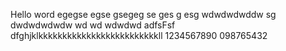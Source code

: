 Hello word
egegse
egse
gsegeg
se
ges
g
esg
wdwdwdwddw
sg
dwdwdwdwdw
wd
wd
wdwdwd
adfsFsf
dfghjklkkkkkkkkkkkkkkkkkkkkkkkkkll
1234567890
098765432